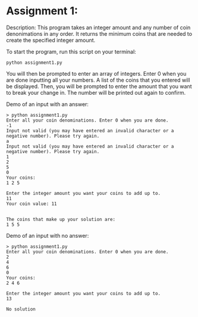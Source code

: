 # Assignment 1:   

Description: This program takes an integer amount and any number of coin denonimations in any order. It returns the minimum coins that are needed to create the specified integer amount. 

To start the program, run this script on your terminal:  
```
python assignment1.py
```

You will then be prompted to enter an array of integers. Enter 0 when you are done inputting all your numbers. A list of the coins that you entered will be displayed. 
Then, you will be prompted to enter the amount that you want to break your change in. The number will be printed out again to confirm. 

Demo of an input with an answer:  
```
> python assignment1.py
Enter all your coin denominations. Enter 0 when you are done.
-1
Input not valid (you may have entered an invalid character or a negative number). Please try again.
a
Input not valid (you may have entered an invalid character or a negative number). Please try again.
1
2
5
0
Your coins:
1 2 5

Enter the integer amount you want your coins to add up to.
11
Your coin value: 11


The coins that make up your solution are:
1 5 5
```

Demo of an input with no answer: 
```
> python assignment1.py  
Enter all your coin denominations. Enter 0 when you are done.
2
4
6
0
Your coins:
2 4 6

Enter the integer amount you want your coins to add up to.
13

No solution
```
